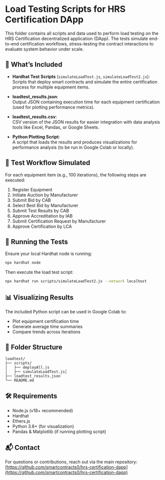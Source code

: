 # Load Testing Scripts for HRS Certification DApp

This folder contains all scripts and data used to perform load testing on the HRS Certification decentralized application (DApp). The tests simulate end-to-end certification workflows, stress-testing the contract interactions to evaluate system behavior under scale.

## 🧪 What’s Included

- **Hardhat Test Scripts** (`simulateLoadTest.js`, `simulateLoadTest2.js`):  
  Scripts that deploy smart contracts and simulate the entire certification process for multiple equipment items.

- **loadtest_results.json**:  
  Output JSON containing execution time for each equipment certification (used for plotting performance metrics).

- **loadtest_results.csv**:  
  CSV version of the JSON results for easier integration with data analysis tools like Excel, Pandas, or Google Sheets.

- **Python Plotting Script**:  
  A script that loads the results and produces visualizations for performance analysis (to be run in Google Colab or locally).

## 🧪 Test Workflow Simulated

For each equipment item (e.g., 100 iterations), the following steps are executed:

1. Register Equipment
2. Initiate Auction by Manufacturer
3. Submit Bid by CAB
4. Select Best Bid by Manufacturer
5. Submit Test Results by CAB
6. Approve Accreditation by IAB
7. Submit Certification Request by Manufacturer
8. Approve Certification by LCA

## 🚀 Running the Tests

Ensure your local Hardhat node is running:

```bash
npx hardhat node
```

Then execute the load test script:

```bash
npx hardhat run scripts/simulateLoadTest2.js --network localhost
```

## 📊 Visualizing Results

The included Python script can be used in Google Colab to:

- Plot equipment certification time
- Generate average time summaries
- Compare trends across iterations

## 📁 Folder Structure

```
loadtest/
├── scripts/
│   ├── deployAll.js
│   ├── simulateLoadTest.js│   
├── loadtest_results.json
└── README.md
```

## 🛠 Requirements

- Node.js (v18+ recommended)
- Hardhat
- Ethers.js
- Python 3.8+ (for visualization)
- Pandas & Matplotlib (if running plotting script)

## 📬 Contact

For questions or contributions, reach out via the main repository:
[https://github.com/smartcontracts0/hrs-certification-dapp](https://github.com/smartcontracts0/hrs-certification-dapp)
